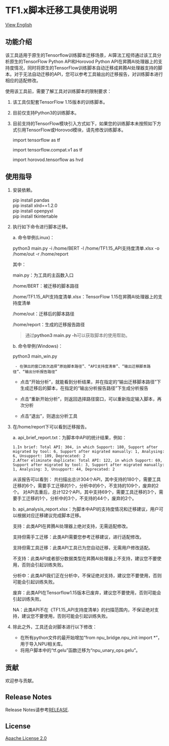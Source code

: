 # TF1.x脚本迁移工具使用说明

[View English](README.en.md)

## 功能介绍
该工具适用于原生的Tensorflow训练脚本迁移场景，AI算法工程师通过该工具分析原生的TensorFlow Python API和Horovod Python API在昇腾AI处理器上的支持度情况，同时将原生的TensorFlow训练脚本自动迁移成昇腾AI处理器支持的脚本。对于无法自动迁移的API，您可以参考工具输出的迁移报告，对训练脚本进行相应的适配修改。

使用该工具前，需要了解工具对训练脚本的限制要求：
1. 该工具仅配套TensorFlow 1.15版本的训练脚本。


2. 目前仅支持Python3的训练脚本。


3. 目前支持的TensorFlow模块引入方式如下，如果您的训练脚本未按照如下方式引用TensorFlow或Horovod模块，请先修改训练脚本。

    import tensorflow as tf

    import tensorflow.compat.v1 as tf

    import horovod.tensorflow as hvd

## 使用指导
1. 安装依赖。

    pip install pandas  
    pip install xlrd==1.2.0  
    pip install openpyxl  
    pip install tkintertable  


2. 执行如下命令进行脚本迁移。

   a. 命令举例(Linux)：

   python3 main.py -i /home/BERT -l /home/TF1.15_API支持度清单.xlsx -o /home/out -r /home/report

   其中：

    main.py：为工具的主函数入口

    /home/BERT：被迁移的脚本路径

    /home/TF1.15_API支持度清单.xlsx：TensorFlow 1.15在昇腾AI处理器上的支持度清单

    /home/out：迁移后的脚本路径

    /home/report：生成的迁移报告路径
    > 通过**python3 main.py -h**可以获取脚本的使用帮助。
	
    b. 命令举例(Windows)：
	
    python3 main_win.py  
	
        - 在弹出的窗口依次选择“原始脚本路径”、“API支持度清单”、“输出迁移脚本路径”、“输出分析报告路径”
	
	- 点击“开始分析”，就能看到分析结果，并在指定的“输出迁移脚本路径”下生成迁移后的脚本，在指定的“输出分析报告路径”下生成分析报告
	
	- 点击“重新开始分析”，则返回选择路径窗口，可以重新指定输入脚本，再次分析
	
	- 点击“退出”，则退出分析工具

3. 在/home/report下可以看到迁移报告。

    a. api_brief_report.txt：为脚本中API的统计结果，例如：
      ```
      1.In brief: Total API: 304, in which Support: 180, Support after migrated by tool: 6, Support after migrated manually: 1, Analysing: 6, Unsupport: 109, Deprecated: 2
      2.After eliminate duplicate: Total API: 122, in which Support: 69, Support after migrated by tool: 3, Support after migrated manually: 1, Analysing: 3, Unsupport: 44, Deprecated: 2
      ```
      从该报告可以看到：
      共扫描出总计304个API，其中支持的180个，需要工具迁移的6个，需要手工迁移的1个，分析中的6个，不支持的109个，废弃的2个。
      对API去重后，总计122个API，其中支持69个，需要工具迁移的3个，需要手工迁移的1个，分析中的3个，不支持的44个，废弃的2个。

    b. api_analysis_report.xlsx：为脚本中API的支持度情况和迁移建议，用户可以根据对应迁移建议完成脚本迁移。
	
	支持：此类API在昇腾AI处理器上绝对支持，无需适配修改。
	
	支持但需手工迁移：此类API需要您参考迁移建议，进行适配修改。
	
	支持但需工具迁移：此类API工具已为您自动迁移，无需用户修改适配。
	
	不支持：此类API或者部分数据类型在昇腾AI处理器上不支持，建议您不要使用，否则会引起训练失败。
	
	分析中：此类API我们正在分析中，不保证绝对支持，建议您不要使用，否则可能会引起训练失败。
	
	废弃：此类API在Tensorflow1.15版本已废弃，建议您不要使用，否则可能会引起训练失败。
	
	NA：此类API不在《TF1.15_API支持度清单》的扫描范围内，不保证绝对支持，建议您不要使用，否则可能会引起训练失败。

4. 除此之外，工具还会对脚本进行以下修改：

    - 在所有python文件的最开始增加“from npu_bridge.npu_init import *”，用于导入NPU相关库。
    - 将用户脚本中的“tf.gelu”函数迁移为“npu_unary_ops.gelu”。


## 贡献

欢迎参与贡献。

## Release Notes

Release Notes请参考[RELEASE](RELEASE.md).

## License

[Apache License 2.0](LICENSE)
